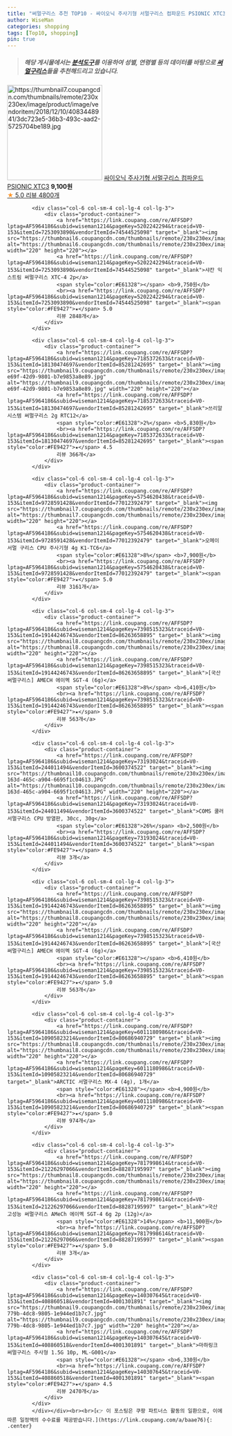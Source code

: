 ```yaml
---
title: "써멀구리스 추천 TOP10 - 싸이오닉 주사기형 서멀구리스 컴파운드 PSIONIC XTC3"
author: WiseMan
categories: shopping
tags: [Top10, shopping]
pin: true
---
```


> ##### 해당 게시물에서는 [**분석도구**](https://itemscout.io/)를 이용하여 **성별**, **연령별** 등의 데이터를 바탕으로 [**써멀구리스**](https://link.coupang.com/a/baae76)들을 추천해드리고 있습니다.
<div class="container"><div class="row">
            <div class="col-6 col-sm-4 col-lg-4 col-lg-3">
                <div class="product-container">
                    <a href="https://link.coupang.com/re/AFFSDP?lptag=AF5964186&subid=wiseman1214&pageKey=151785854&traceid=V0-153&itemId=438169676&vendorItemId=4083448941" target="_blank"><img src="https://thumbnail7.coupangcdn.com/thumbnails/remote/230x230ex/image/product/image/vendoritem/2018/12/10/4083448941/3dc723e5-36b3-493c-aad2-5725704be189.jpg" alt="https://thumbnail7.coupangcdn.com/thumbnails/remote/230x230ex/image/product/image/vendoritem/2018/12/10/4083448941/3dc723e5-36b3-493c-aad2-5725704be189.jpg" width="220" height="220"></a>
                    <a href="https://link.coupang.com/re/AFFSDP?lptag=AF5964186&subid=wiseman1214&pageKey=151785854&traceid=V0-153&itemId=438169676&vendorItemId=4083448941" target="_blank">싸이오닉 주사기형 서멀구리스 컴파운드 PSIONIC XTC3</a>
                    <span style="color:#E61328"></span> <b>9,100원</b>
                    <br><a href="https://link.coupang.com/re/AFFSDP?lptag=AF5964186&subid=wiseman1214&pageKey=151785854&traceid=V0-153&itemId=438169676&vendorItemId=4083448941" target="_blank"><span style="color:#FE9427">★</span> 5.0
                    리뷰 4800개</a>
                </div>
            </div>
            
            <div class="col-6 col-sm-4 col-lg-4 col-lg-3">
                <div class="product-container">
                    <a href="https://link.coupang.com/re/AFFSDP?lptag=AF5964186&subid=wiseman1214&pageKey=5202242294&traceid=V0-153&itemId=7253093890&vendorItemId=74544525098" target="_blank"><img src="https://thumbnail6.coupangcdn.com/thumbnails/remote/230x230ex/image/rs_quotation_api/jhyjtqm8/f878a0ee517841f9b6a76699fd1bbf4a.jpg" alt="https://thumbnail6.coupangcdn.com/thumbnails/remote/230x230ex/image/rs_quotation_api/jhyjtqm8/f878a0ee517841f9b6a76699fd1bbf4a.jpg" width="220" height="220"></a>
                    <a href="https://link.coupang.com/re/AFFSDP?lptag=AF5964186&subid=wiseman1214&pageKey=5202242294&traceid=V0-153&itemId=7253093890&vendorItemId=74544525098" target="_blank">샤칸 익스트림 써멀구리스 XTC-4 2p</a>
                    <span style="color:#E61328"></span> <b>9,750원</b>
                    <br><a href="https://link.coupang.com/re/AFFSDP?lptag=AF5964186&subid=wiseman1214&pageKey=5202242294&traceid=V0-153&itemId=7253093890&vendorItemId=74544525098" target="_blank"><span style="color:#FE9427">★</span> 5.0
                    리뷰 2848개</a>
                </div>
            </div>
            
            <div class="col-6 col-sm-4 col-lg-4 col-lg-3">
                <div class="product-container">
                    <a href="https://link.coupang.com/re/AFFSDP?lptag=AF5964186&subid=wiseman1214&pageKey=7185372633&traceid=V0-153&itemId=18130474697&vendorItemId=85281242695" target="_blank"><img src="https://thumbnail9.coupangcdn.com/thumbnails/remote/230x230ex/image/retail/images/2023/03/08/18/9/66a321e6-e69f-42d9-9801-b7e9853a8e89.jpg" alt="https://thumbnail9.coupangcdn.com/thumbnails/remote/230x230ex/image/retail/images/2023/03/08/18/9/66a321e6-e69f-42d9-9801-b7e9853a8e89.jpg" width="220" height="220"></a>
                    <a href="https://link.coupang.com/re/AFFSDP?lptag=AF5964186&subid=wiseman1214&pageKey=7185372633&traceid=V0-153&itemId=18130474697&vendorItemId=85281242695" target="_blank">쓰리알시스템 써멀구리스 2g RTC12</a>
                    <span style="color:#E61328">2%</span> <b>5,830원</b>
                    <br><a href="https://link.coupang.com/re/AFFSDP?lptag=AF5964186&subid=wiseman1214&pageKey=7185372633&traceid=V0-153&itemId=18130474697&vendorItemId=85281242695" target="_blank"><span style="color:#FE9427">★</span> 4.5
                    리뷰 366개</a>
                </div>
            </div>
            
            <div class="col-6 col-sm-4 col-lg-4 col-lg-3">
                <div class="product-container">
                    <a href="https://link.coupang.com/re/AFFSDP?lptag=AF5964186&subid=wiseman1214&pageKey=5754620438&traceid=V0-153&itemId=9728591428&vendorItemId=77012392479" target="_blank"><img src="https://thumbnail7.coupangcdn.com/thumbnails/remote/230x230ex/image/rs_quotation_api/pyizwsu1/25fe476834814d739acb7cca2ba4e54b.jpg" alt="https://thumbnail7.coupangcdn.com/thumbnails/remote/230x230ex/image/rs_quotation_api/pyizwsu1/25fe476834814d739acb7cca2ba4e54b.jpg" width="220" height="220"></a>
                    <a href="https://link.coupang.com/re/AFFSDP?lptag=AF5964186&subid=wiseman1214&pageKey=5754620438&traceid=V0-153&itemId=9728591428&vendorItemId=77012392479" target="_blank">오메이 서멀 구리스 CPU 주사기형 4g K1-TC6</a>
                    <span style="color:#E61328">8%</span> <b>7,900원</b>
                    <br><a href="https://link.coupang.com/re/AFFSDP?lptag=AF5964186&subid=wiseman1214&pageKey=5754620438&traceid=V0-153&itemId=9728591428&vendorItemId=77012392479" target="_blank"><span style="color:#FE9427">★</span> 5.0
                    리뷰 3161개</a>
                </div>
            </div>
            
            <div class="col-6 col-sm-4 col-lg-4 col-lg-3">
                <div class="product-container">
                    <a href="https://link.coupang.com/re/AFFSDP?lptag=AF5964186&subid=wiseman1214&pageKey=7398515323&traceid=V0-153&itemId=19144246743&vendorItemId=86263658895" target="_blank"><img src="https://thumbnail8.coupangcdn.com/thumbnails/remote/230x230ex/image/vendor_inventory/e41c/ecec7d5a30f4d65d3f289fa5e8806504f291f0c0ed9ce3f09fbbbec5874a.jpg" alt="https://thumbnail8.coupangcdn.com/thumbnails/remote/230x230ex/image/vendor_inventory/e41c/ecec7d5a30f4d65d3f289fa5e8806504f291f0c0ed9ce3f09fbbbec5874a.jpg" width="220" height="220"></a>
                    <a href="https://link.coupang.com/re/AFFSDP?lptag=AF5964186&subid=wiseman1214&pageKey=7398515323&traceid=V0-153&itemId=19144246743&vendorItemId=86263658895" target="_blank">[국산 써멀구리스] AMECH 에이멕 SGT-4 (6g)</a>
                    <span style="color:#E61328">8%</span> <b>6,410원</b>
                    <br><a href="https://link.coupang.com/re/AFFSDP?lptag=AF5964186&subid=wiseman1214&pageKey=7398515323&traceid=V0-153&itemId=19144246743&vendorItemId=86263658895" target="_blank"><span style="color:#FE9427">★</span> 5.0
                    리뷰 563개</a>
                </div>
            </div>
            
            <div class="col-6 col-sm-4 col-lg-4 col-lg-3">
                <div class="product-container">
                    <a href="https://link.coupang.com/re/AFFSDP?lptag=AF5964186&subid=wiseman1214&pageKey=73193024&traceid=V0-153&itemId=244011494&vendorItemId=3600374522" target="_blank"><img src="https://thumbnail10.coupangcdn.com/thumbnails/remote/230x230ex/image/vendor_inventory/images/2018/03/27/19/8/f2c0f532-163d-465c-a904-6695f1c04613.JPG" alt="https://thumbnail10.coupangcdn.com/thumbnails/remote/230x230ex/image/vendor_inventory/images/2018/03/27/19/8/f2c0f532-163d-465c-a904-6695f1c04613.JPG" width="220" height="220"></a>
                    <a href="https://link.coupang.com/re/AFFSDP?lptag=AF5964186&subid=wiseman1214&pageKey=73193024&traceid=V0-153&itemId=244011494&vendorItemId=3600374522" target="_blank">COMS 쿨러 서멀구리스 CPU 방열판, 30cc, 30g</a>
                    <span style="color:#E61328">26%</span> <b>2,500원</b>
                    <br><a href="https://link.coupang.com/re/AFFSDP?lptag=AF5964186&subid=wiseman1214&pageKey=73193024&traceid=V0-153&itemId=244011494&vendorItemId=3600374522" target="_blank"><span style="color:#FE9427">★</span> 4.5
                    리뷰 3개</a>
                </div>
            </div>
            
            <div class="col-6 col-sm-4 col-lg-4 col-lg-3">
                <div class="product-container">
                    <a href="https://link.coupang.com/re/AFFSDP?lptag=AF5964186&subid=wiseman1214&pageKey=7398515323&traceid=V0-153&itemId=19144246743&vendorItemId=86263658895" target="_blank"><img src="https://thumbnail8.coupangcdn.com/thumbnails/remote/230x230ex/image/vendor_inventory/e41c/ecec7d5a30f4d65d3f289fa5e8806504f291f0c0ed9ce3f09fbbbec5874a.jpg" alt="https://thumbnail8.coupangcdn.com/thumbnails/remote/230x230ex/image/vendor_inventory/e41c/ecec7d5a30f4d65d3f289fa5e8806504f291f0c0ed9ce3f09fbbbec5874a.jpg" width="220" height="220"></a>
                    <a href="https://link.coupang.com/re/AFFSDP?lptag=AF5964186&subid=wiseman1214&pageKey=7398515323&traceid=V0-153&itemId=19144246743&vendorItemId=86263658895" target="_blank">[국산 써멀구리스] AMECH 에이멕 SGT-4 (6g)</a>
                    <span style="color:#E61328"></span> <b>6,410원</b>
                    <br><a href="https://link.coupang.com/re/AFFSDP?lptag=AF5964186&subid=wiseman1214&pageKey=7398515323&traceid=V0-153&itemId=19144246743&vendorItemId=86263658895" target="_blank"><span style="color:#FE9427">★</span> 5.0
                    리뷰 563개</a>
                </div>
            </div>
            
            <div class="col-6 col-sm-4 col-lg-4 col-lg-3">
                <div class="product-container">
                    <a href="https://link.coupang.com/re/AFFSDP?lptag=AF5964186&subid=wiseman1214&pageKey=6011180986&traceid=V0-153&itemId=10905823214&vendorItemId=80686940729" target="_blank"><img src="https://thumbnail8.coupangcdn.com/thumbnails/remote/230x230ex/image/vendor_inventory/45b5/83639b1e6f039a59133b3c031e60ef3d95540fd805b989c33980df68df30.jpg" alt="https://thumbnail8.coupangcdn.com/thumbnails/remote/230x230ex/image/vendor_inventory/45b5/83639b1e6f039a59133b3c031e60ef3d95540fd805b989c33980df68df30.jpg" width="220" height="220"></a>
                    <a href="https://link.coupang.com/re/AFFSDP?lptag=AF5964186&subid=wiseman1214&pageKey=6011180986&traceid=V0-153&itemId=10905823214&vendorItemId=80686940729" target="_blank">ARCTIC 서멀구리스 MX-4 (4g), 1개</a>
                    <span style="color:#E61328"></span> <b>4,900원</b>
                    <br><a href="https://link.coupang.com/re/AFFSDP?lptag=AF5964186&subid=wiseman1214&pageKey=6011180986&traceid=V0-153&itemId=10905823214&vendorItemId=80686940729" target="_blank"><span style="color:#FE9427">★</span> 5.0
                    리뷰 974개</a>
                </div>
            </div>
            
            <div class="col-6 col-sm-4 col-lg-4 col-lg-3">
                <div class="product-container">
                    <a href="https://link.coupang.com/re/AFFSDP?lptag=AF5964186&subid=wiseman1214&pageKey=7817998614&traceid=V0-153&itemId=21226297066&vendorItemId=88287195997" target="_blank"><img src="https://thumbnail8.coupangcdn.com/thumbnails/remote/230x230ex/image/vendor_inventory/a7e1/361abe3fbdde82167fcd70d2c5f29d8f571aab45439514e916dcfb8e15c7.PNG" alt="https://thumbnail8.coupangcdn.com/thumbnails/remote/230x230ex/image/vendor_inventory/a7e1/361abe3fbdde82167fcd70d2c5f29d8f571aab45439514e916dcfb8e15c7.PNG" width="220" height="220"></a>
                    <a href="https://link.coupang.com/re/AFFSDP?lptag=AF5964186&subid=wiseman1214&pageKey=7817998614&traceid=V0-153&itemId=21226297066&vendorItemId=88287195997" target="_blank">국산 고성능 써멀구리스 AMeCh 에이멕 SGT-4 6g 2p (12g)</a>
                    <span style="color:#E61328">14%</span> <b>11,900원</b>
                    <br><a href="https://link.coupang.com/re/AFFSDP?lptag=AF5964186&subid=wiseman1214&pageKey=7817998614&traceid=V0-153&itemId=21226297066&vendorItemId=88287195997" target="_blank"><span style="color:#FE9427">★</span> 5.0
                    리뷰 3개</a>
                </div>
            </div>
            
            <div class="col-6 col-sm-4 col-lg-4 col-lg-3">
                <div class="product-container">
                    <a href="https://link.coupang.com/re/AFFSDP?lptag=AF5964186&subid=wiseman1214&pageKey=140307645&traceid=V0-153&itemId=408860518&vendorItemId=4001301891" target="_blank"><img src="https://thumbnail9.coupangcdn.com/thumbnails/remote/230x230ex/image/retail/images/2018/10/01/17/3/a8c9dfb3-779b-4dc8-9805-1e944ed1b7c7.jpg" alt="https://thumbnail9.coupangcdn.com/thumbnails/remote/230x230ex/image/retail/images/2018/10/01/17/3/a8c9dfb3-779b-4dc8-9805-1e944ed1b7c7.jpg" width="220" height="220"></a>
                    <a href="https://link.coupang.com/re/AFFSDP?lptag=AF5964186&subid=wiseman1214&pageKey=140307645&traceid=V0-153&itemId=408860518&vendorItemId=4001301891" target="_blank">마하링크 써멀구리스 주사형 1.5G 10p, ML-G001</a>
                    <span style="color:#E61328"></span> <b>6,330원</b>
                    <br><a href="https://link.coupang.com/re/AFFSDP?lptag=AF5964186&subid=wiseman1214&pageKey=140307645&traceid=V0-153&itemId=408860518&vendorItemId=4001301891" target="_blank"><span style="color:#FE9427">★</span> 4.5
                    리뷰 2470개</a>
                </div>
            </div>
            </div></div><br><br>[👉 이 포스팅은 쿠팡 파트너스 활동의 일환으로, 이에 따른 일정액의 수수료를 제공받습니다.](https://link.coupang.com/a/baae76){: .center}